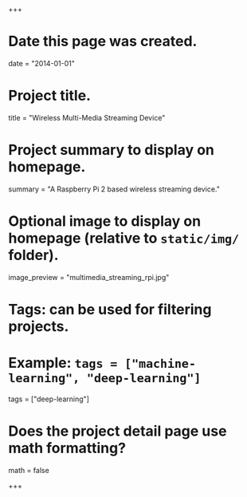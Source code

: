 +++
# Date this page was created.
date = "2014-01-01"

# Project title.
title = "Wireless Multi-Media Streaming Device"

# Project summary to display on homepage.
summary = "A Raspberry Pi 2 based wireless streaming device."

# Optional image to display on homepage (relative to `static/img/` folder).
image_preview = "multimedia_streaming_rpi.jpg"

# Tags: can be used for filtering projects.
# Example: `tags = ["machine-learning", "deep-learning"]`
tags = ["deep-learning"]

# Does the project detail page use math formatting?
math = false

+++

